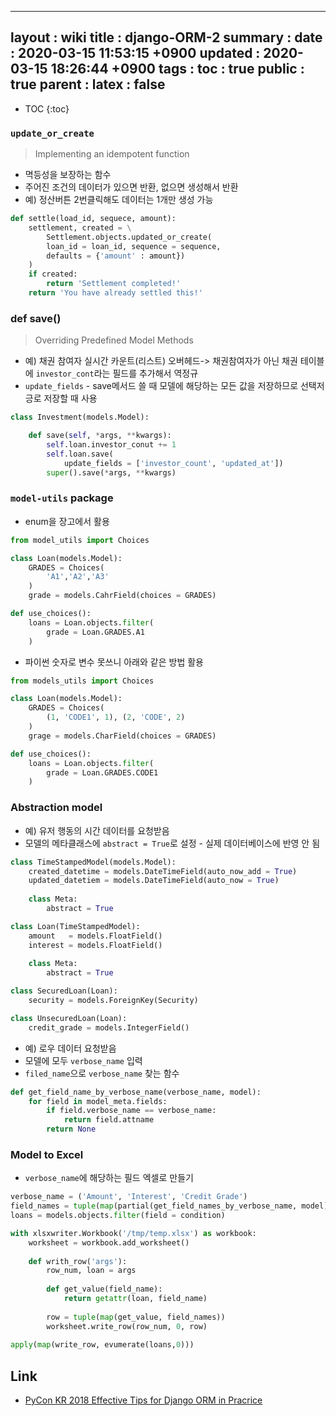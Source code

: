 ---
layout  : wiki
title   : django-ORM-2
summary : 
date    : 2020-03-15 11:53:15 +0900
updated : 2020-03-15 18:26:44 +0900
tags    : 
toc     : true
public  : true
parent  : 
latex   : false
--
* TOC
{:toc}


### `update_or_create`

> Implementing an idempotent function

- 멱등성을 보장하는 함수
- 주어진 조건의 데이터가 있으면 반환, 없으면 생성해서 반환
- 예) 정산버튼 2번클릭해도 데이터는 1개만 생성 가능

```python
def settle(load_id, sequece, amount):
    settlement, created = \
        Settlement.objects.updated_or_create(
        loan_id = loan_id, sequence = sequence,
        defaults = {'amount' : amount})
    )
    if created:
        return 'Settlement completed!'
    return 'You have already settled this!'
```

### def save()

> Overriding Predefined Model Methods

- 예) 채권 참여자 실시간 카운트(리스트) 오버헤드-> 채권참여자가 아닌 채권 테이블에 `investor_cont`라는 필드를 추가해서 역정규
- `update_fields` - save메서드 쓸 때 모델에 해당하는 모든 값을 저장하므로 선택저긍로 저장할 때 사용

```python
class Investment(models.Model):

    def save(self, *args, **kwargs):
        self.loan.investor_conut += 1
        self.loan.save(
            update_fields = ['investor_count', 'updated_at'])
        super().save(*args, **kwargs)
```

### `model-utils` package

- enum을 장고에서 활용

```python
from model_utils import Choices

class Loan(models.Model):
    GRADES = Choices(
        'A1','A2','A3'
    )
    grade = models.CahrField(choices = GRADES)
```

```python
def use_choices():
    loans = Loan.objects.filter(
        grade = Loan.GRADES.A1
    )
```

- 파이썬 숫자로 변수 못쓰니 아래와 같은 방법 활용

```python
from models_utils import Choices

class Loan(models.Model):
    GRADES = Choices(
        (1, 'CODE1', 1), (2, 'CODE', 2)
    )
    grage = models.CharField(choices = GRADES)
```

```python
def use_choices():
    loans = Loan.objects.filter(
        grade = Loan.GRADES.CODE1
    )
```

### Abstraction model

- 예) 유저 행동의 시간 데이터를 요청받음
- 모델의 메타클래스에 `abstract = True`로 설정 - 실제 데이터베이스에 반영 안 됨

```python 
class TimeStampedModel(models.Model):
    created_datetime = models.DateTimeField(auto_now_add = True)
    updated_datetiem = models.DateTimeField(auto_now = True)
    
    class Meta:
        abstract = True
```

```python
class Loan(TimeStampedModel):
    amount   = models.FloatField()
    interest = models.FloatField()
    
    class Meta:
        abstract = True
```

```python
class SecuredLoan(Loan):
    security = models.ForeignKey(Security)

class UnsecuredLoan(Loan):
    credit_grade = models.IntegerField()
```

- 예) 로우 데이터 요청받음
- 모델에 모두 `verbose_name` 입력
- `filed_name`으로 `verbose_name` 찾는 함수

```python
def get_field_name_by_verbose_name(verbose_name, model):
    for field in model_meta.fields:
        if field.verbose_name == verbose_name:
            return field.attname
        return None
```

### Model to Excel

- `verbose_name`에 해당하는 필드 엑셀로 만들기

```python
verbose_name = ('Amount', 'Interest', 'Credit Grade')
field_names = tuple(map(partial(get_field_names_by_verbose_name, model), verbose_names))
loans = models.objects.filter(field = condition)

with xlsxwriter.Workbook('/tmp/temp.xlsx') as workbook:
    worksheet = workbook.add_worksheet()
    
    def writh_row('args'):
        row_num, loan = args
        
        def get_value(field_name):
            return getattr(loan, field_name)
            
        row = tuple(map(get_value, field_names))
        worksheet.write_row(row_num, 0, row)
        
apply(map(write_row, evumerate(loans,0)))

```

## Link

- [PyCon KR 2018 Effective Tips for Django ORM in Pracrice](https://www.slideshare.net/iandmyhand/pycon-kr-2018-effective-tips-for-django-orm-in-practice-110522221)
